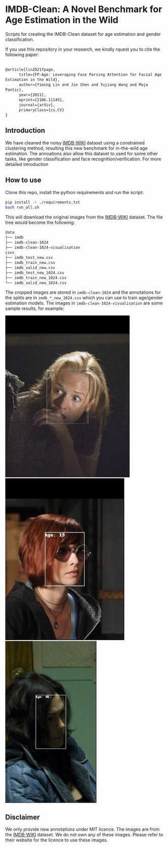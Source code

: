 # IMDB-Clean: A Novel Benchmark for Age Estimation in the Wild
Scripts for creating the IMDB-Clean dataset for age estimation and gender classification. 

If you use this repository in your research, we kindly rquest you to cite the following paper:
```

@article{lin2021fpage,
      title={FP-Age: Leveraging Face Parsing Attention for Facial Age Estimation in the Wild}, 
      author={Yiming Lin and Jie Shen and Yujiang Wang and Maja Pantic},
      year={2021},
      eprint={2106.11145},
      journal={arXiv},
      primaryClass={cs.CV}
}

```


## Introduction

We have cleaned the noisy [IMDB-WIKI](https://data.vision.ee.ethz.ch/cvl/rrothe/imdb-wiki/) dataset using a constrained clustering method, resulting this new benchmark for in-the-wild age estimation. The annoations also allow this dataset to used for some other tasks, like gender classification and face recognition/verification. For more detailed introduction



## How to use
Clone this repo, install the python requirements and run the script:
```bash
pip install -r ./requirements.txt
bash run_all.sh
```
This will download the original images from the [IMDB-WIKI](https://data.vision.ee.ethz.ch/cvl/rrothe/imdb-wiki/) dataset. The file tree would become the following:

```
data
├── imdb
├── imdb-clean-1024
├── imdb-clean-1024-visualisation
csvs
├── imdb_test_new.csv
├── imdb_train_new.csv
├── imdb_valid_new.csv
├── imdb_test_new_1024.csv
├── imdb_train_new_1024.csv
└── imdb_valid_new_1024.csv
```

The cropped images are stored in `imdb-clean-1024` and the annotations for the splits are in `imdb_*_new_1024.csv` which you can use to train age/gender estimation models. The images in `imdb-clean-1024-visualisation` are some sample results, for example:

![](visual_samples/test.jpg)
![](visual_samples/test2.jpg)
![](visual_samples/test3.jpg)


## Disclaimer 
We only provide new annotations under MIT licence. The images are from the [IMDB-WIKI](https://data.vision.ee.ethz.ch/cvl/rrothe/imdb-wiki/) dataset. We do not own any of these images. Please refer to their website for the licence to use these images.
